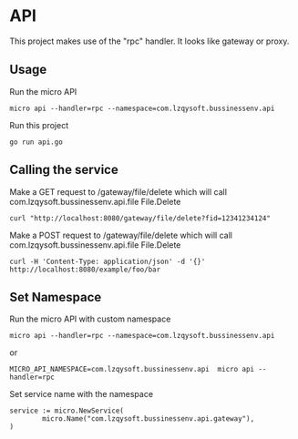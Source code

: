 # API

This project makes use of the "rpc" handler.
It looks like gateway or proxy.
## Usage

Run the micro API

```
micro api --handler=rpc --namespace=com.lzqysoft.bussinessenv.api
```

Run this project

```
go run api.go
```


## Calling the service

Make a GET request to /gateway/file/delete which will call com.lzqysoft.bussinessenv.api.file File.Delete

```
curl "http://localhost:8080/gateway/file/delete?fid=12341234124"
```

Make a POST request to  /gateway/file/delete which will call com.lzqysoft.bussinessenv.api.file File.Delete

```
curl -H 'Content-Type: application/json' -d '{}' http://localhost:8080/example/foo/bar
```

## Set Namespace

Run the micro API with custom namespace

```
micro api --handler=rpc --namespace=com.lzqysoft.bussinessenv.api
```

or
```
MICRO_API_NAMESPACE=com.lzqysoft.bussinessenv.api  micro api --handler=rpc
```

Set service name with the namespace

```
service := micro.NewService(
        micro.Name("com.lzqysoft.bussinessenv.api.gateway"),
)
```   
